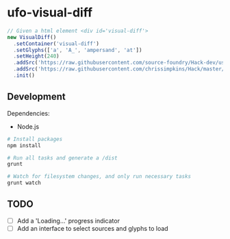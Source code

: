 # ufo-visual-diff

```js
// Given a html element <div id='visual-diff'>
new VisualDiff()
  .setContainer('visual-diff')
  .setGlyphs(['a', 'A_', 'ampersand', 'at'])
  .setHeight(240)
  .addSrc('https://raw.githubusercontent.com/source-foundry/Hack-dev/usability/source/ufo/Hack/Hack-Regular.ufo')
  .addSrc('https://raw.githubusercontent.com/chrissimpkins/Hack/master/source/ufo/vfb2ufo/Hack-Regular.ufo')
  .init()
```

## Development

Dependencies:
- Node.js

```sh
# Install packages
npm install

# Run all tasks and generate a /dist
grunt

# Watch for filesystem changes, and only run necessary tasks
grunt watch
```

## TODO

- [ ] Add a 'Loading...' progress indicator
- [ ] Add an interface to select sources and glyphs to load
